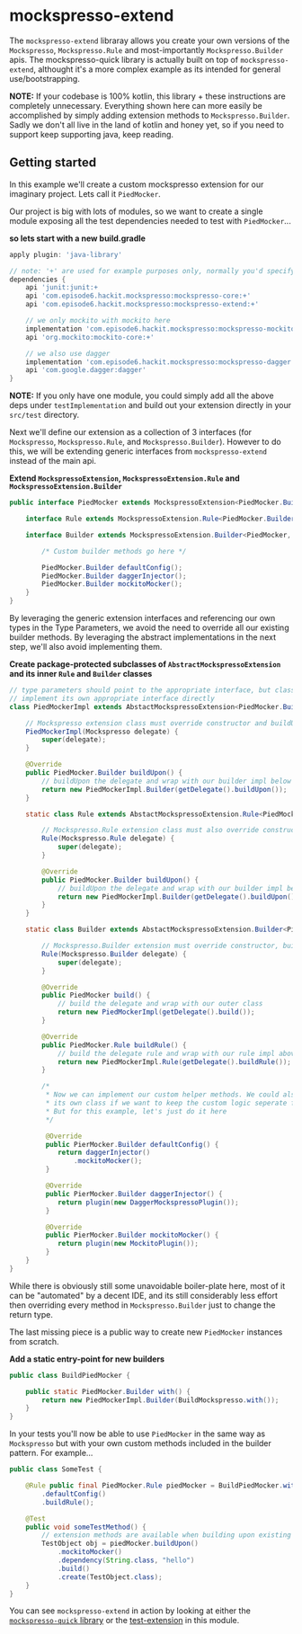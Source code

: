 # mockspresso-extend
The `mockspresso-extend` libraray allows you create your own versions of the `Mockspresso`, `Mockspresso.Rule` and most-importantly `Mockspresso.Builder` apis. The mockspresso-quick library is actually built on top of `mockspresso-extend`, althought it's a more complex example as its intended for general use/bootstrapping.

**NOTE:** If your codebase is 100% kotlin, this library + these instructions are completely unnecessary. Everything shown here can more easily be accomplished by simply adding extension methods to `Mockspresso.Builder`. Sadly we don't all live in the land of kotlin and honey yet, so if you need to support keep supporting java, keep reading.

## Getting started
In this example we'll create a custom mockspresso extension for our imaginary project. Lets call it `PiedMocker`.

Our project is big with lots of modules, so we want to create a single module exposing all the test dependencies needed to test with `PiedMocker`...

**so lets start with a new build.gradle**
```groovy
apply plugin: 'java-library'

// note: '+' are used for example purposes only, normally you'd specify explicit versions
dependencies {
    api 'junit:junit:+
    api 'com.episode6.hackit.mockspresso:mockspresso-core:+'
    api 'com.episode6.hackit.mockspresso:mockspresso-extend:+'

    // we only mockito with mockito here
    implementation 'com.episode6.hackit.mockspresso:mockspresso-mockito:+'
    api 'org.mockito:mockito-core:+'

    // we also use dagger
    implementation 'com.episode6.hackit.mockspresso:mockspresso-dagger:+'
    api 'com.google.dagger:dagger'
}
```
**NOTE:** If you only have one module, you could simply add all the above deps under `testImplementation` and build out your extension directly in your `src/test` directory.

Next we'll define our extension as a collection of 3 interfaces (for `Mockspresso`, `Mockspresso.Rule`, and `Mockspresso.Builder`). However to do this, we will be extending generic interfaces from `mockspresso-extend` instead of the main api.

**Extend `MockspressoExtension`, `MockspressoExtension.Rule` and `MockspressoExtension.Builder`**
```java
public interface PiedMocker extends MockspressoExtension<PiedMocker.Builder> {

    interface Rule extends MockspressoExtension.Rule<PiedMocker.Builder> {}

    interface Builder extends MockspressoExtension.Builder<PiedMocker, PiedMocker.Rule, PiedMocker.Builder> {

        /* Custom builder methods go here */

        PiedMocker.Builder defaultConfig();
        PiedMocker.Builder daggerInjector();
        PiedMocker.Builder mockitoMocker();
    }
}
```
By leveraging the generic extension interfaces and referencing our own types in the Type Parameters, we avoid the need to override all our existing builder methods. By leveraging the abstract implementations in the next step, we'll also avoid implementing them.

**Create package-protected subclasses of `AbstractMockspressoExtension` and its inner `Rule` and `Builder` classes**
```java
// type parameters should point to the appropriate interface, but class should also
// implement its own appropriate interface directly
class PiedMockerImpl extends AbstactMockspressoExtension<PiedMocker.Builder> implements PiedMocker {

    // Mockspresso extension class must override constructor and buildUpon() method
    PiedMockerImpl(Mockspresso delegate) {
        super(delegate);
    }

    @Override
    public PiedMocker.Builder buildUpon() {
        // buildUpon the delegate and wrap with our builder impl below
        return new PiedMockerImpl.Builder(getDelegate().buildUpon());
    }

    static class Rule extends AbstactMockspressoExtension.Rule<PiedMocker.Builder> implements PiedMocker.Rule {

        // Mockspresso.Rule extension class must also override constructor and buildUpon() method
        Rule(Mockspresso.Rule delegate) {
            super(delegate);
        }

        @Override
        public PiedMocker.Builder buildUpon() {
            // buildUpon the delegate and wrap with our builder impl below
            return new PiedMockerImpl.Builder(getDelegate().buildUpon());
        }
    }

    static class Builder extends AbstactMockspressoExtension.Builder<PiedMocker, PiedMocker.Rule, PiedMocker.Builder> implements PiedMocker.Builder {

        // Mockspresso.Builder extension must override constructor, build() and buildRule() methods
        Rule(Mockspresso.Builder delegate) {
            super(delegate);
        }

        @Override
        public PiedMocker build() {
            // build the delegate and wrap with our outer class
            return new PiedMockerImpl(getDelegate().build());
        }

        @Override
        public PiedMocker.Rule buildRule() {
            // build the delegate rule and wrap with our rule impl above
            return new PiedMockerImpl.Rule(getDelegate().buildRule());
        }

        /*
         * Now we can implement our custom helper methods. We could also move this logic to
         * its own class if we want to keep the custom logic seperate from the boiler-plate.
         * But for this example, let's just do it here
         */

         @Override
         public PierMocker.Builder defaultConfig() {
            return daggerInjector()
                .mockitoMocker();
         }

         @Override
         public PierMocker.Builder daggerInjector() {
            return plugin(new DaggerMockspressoPlugin());
         }

         @Override
         public PierMocker.Builder mockitoMocker() {
            return plugin(new MockitoPlugin());
         }
    }
}
```
While there is obviously still some unavoidable boiler-plate here, most of it can be "automated" by a decent IDE, and its still considerably less effort then overriding every method in `Mockspresso.Builder` just to change the return type.

The last missing piece is a public way to create new `PiedMocker` instances from scratch.

**Add a static entry-point for new builders**
```java
public class BuildPiedMocker {

    public static PiedMocker.Builder with() {
        return new PiedMockerImpl.Builder(BuildMockspresso.with());
    }
}
```

In your tests you'll now be able to use `PiedMocker` in the same way as `Mockspresso` but with your own custom methods included in the builder pattern. For example...
```java
public class SomeTest {

    @Rule public final PiedMocker.Rule piedMocker = BuildPiedMocker.with()
        .defaultConfig()
        .buildRule();

    @Test
    public void someTestMethod() {
        // extension methods are available when building upon existing instances as well
        TestObject obj = piedMocker.buildUpon()
            .mockitoMocker()
            .dependency(String.class, "hello")
            .build()
            .create(TestObject.class);
    }
}
```
You can see `mockspresso-extend` in action by looking at either the [`mockspresso-quick` library](/mockspresso-quick) or the [test-extension](src/test/java/com/episode6/hackit/mockspresso/extend/testext) in this module.